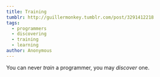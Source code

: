 ```yaml
---
title: Training
tumblr: http://guillermonkey.tumblr.com/post/3291412218
tags:
  - programmers
  - discovering
  - training
  - learning
author: Anonymous
---
```


You can never *train* a programmer, you may *discover* one.
